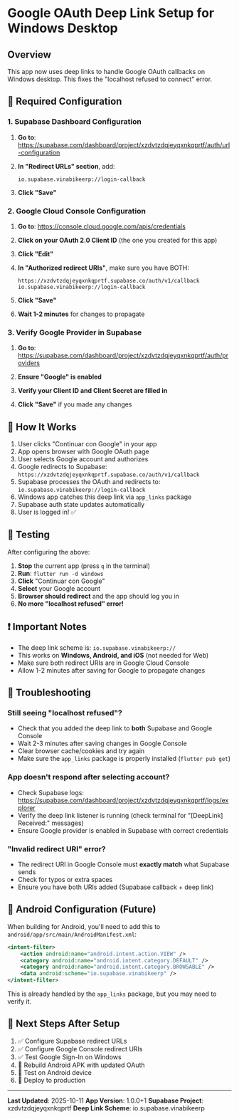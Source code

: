 # Google OAuth Deep Link Setup for Windows Desktop

## Overview
This app now uses deep links to handle Google OAuth callbacks on Windows desktop. This fixes the "localhost refused to connect" error.

## 🔧 Required Configuration

### 1. Supabase Dashboard Configuration

1. **Go to**: https://supabase.com/dashboard/project/xzdvtzdqjeyqxnkqprtf/auth/url-configuration

2. **In "Redirect URLs" section**, add:
   ```
   io.supabase.vinabikeerp://login-callback
   ```

3. **Click "Save"**

### 2. Google Cloud Console Configuration

1. **Go to**: https://console.cloud.google.com/apis/credentials

2. **Click on your OAuth 2.0 Client ID** (the one you created for this app)

3. **Click "Edit"**

4. **In "Authorized redirect URIs"**, make sure you have BOTH:
   ```
   https://xzdvtzdqjeyqxnkqprtf.supabase.co/auth/v1/callback
   io.supabase.vinabikeerp://login-callback
   ```

5. **Click "Save"**

6. **Wait 1-2 minutes** for changes to propagate

### 3. Verify Google Provider in Supabase

1. **Go to**: https://supabase.com/dashboard/project/xzdvtzdqjeyqxnkqprtf/auth/providers

2. **Ensure "Google" is enabled**

3. **Verify your Client ID and Client Secret are filled in**

4. **Click "Save"** if you made any changes

## 🔄 How It Works

1. User clicks "Continuar con Google" in your app
2. App opens browser with Google OAuth page
3. User selects Google account and authorizes
4. Google redirects to Supabase: `https://xzdvtzdqjeyqxnkqprtf.supabase.co/auth/v1/callback`
5. Supabase processes the OAuth and redirects to: `io.supabase.vinabikeerp://login-callback`
6. Windows app catches this deep link via `app_links` package
7. Supabase auth state updates automatically
8. User is logged in! ✅

## 🧪 Testing

After configuring the above:

1. **Stop** the current app (press `q` in the terminal)
2. **Run**: `flutter run -d windows`
3. **Click** "Continuar con Google"
4. **Select** your Google account
5. **Browser should redirect** and the app should log you in
6. **No more "localhost refused" error!**

## ❗ Important Notes

- The deep link scheme is: `io.supabase.vinabikeerp://`
- This works on **Windows, Android, and iOS** (not needed for Web)
- Make sure both redirect URIs are in Google Cloud Console
- Allow 1-2 minutes after saving for Google to propagate changes

## 🐛 Troubleshooting

### Still seeing "localhost refused"?
- Check that you added the deep link to **both** Supabase and Google Console
- Wait 2-3 minutes after saving changes in Google Console
- Clear browser cache/cookies and try again
- Make sure the `app_links` package is properly installed (`flutter pub get`)

### App doesn't respond after selecting account?
- Check Supabase logs: https://supabase.com/dashboard/project/xzdvtzdqjeyqxnkqprtf/logs/explorer
- Verify the deep link listener is running (check terminal for "[DeepLink] Received:" messages)
- Ensure Google provider is enabled in Supabase with correct credentials

### "Invalid redirect URI" error?
- The redirect URI in Google Console must **exactly match** what Supabase sends
- Check for typos or extra spaces
- Ensure you have both URIs added (Supabase callback + deep link)

## 📱 Android Configuration (Future)

When building for Android, you'll need to add this to `android/app/src/main/AndroidManifest.xml`:

```xml
<intent-filter>
    <action android:name="android.intent.action.VIEW" />
    <category android:name="android.intent.category.DEFAULT" />
    <category android:name="android.intent.category.BROWSABLE" />
    <data android:scheme="io.supabase.vinabikeerp" />
</intent-filter>
```

This is already handled by the `app_links` package, but you may need to verify it.

## 🎯 Next Steps After Setup

1. ✅ Configure Supabase redirect URLs
2. ✅ Configure Google Console redirect URIs
3. ✅ Test Google Sign-In on Windows
4. 🔄 Rebuild Android APK with updated OAuth
5. 🔄 Test on Android device
6. 🔄 Deploy to production

---

**Last Updated**: 2025-10-11
**App Version**: 1.0.0+1
**Supabase Project**: xzdvtzdqjeyqxnkqprtf
**Deep Link Scheme**: io.supabase.vinabikeerp
